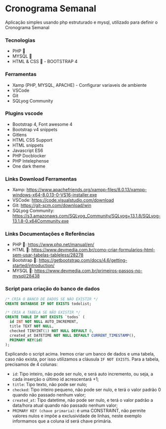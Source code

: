 # Cronograma Semanal
Aplicação simples usando php estruturado e mysql, utilizado para definir o Cronograma Semanal

### Tecnologias
- PHP 🐘
- MYSQL 🎲
- HTML & CSS 📄 - BOOTSTRAP 4

### Ferramentas
- Xamp (PHP, MYSQL, APACHE) - Configurar variaveis de ambiente
- VSCode
- Git
- SQLyog Community

### Plugins vscode
- Bootstrap 4, Font awesome 4
- Bootstrap v4 snippets
- Gitlens
- HTML CSS Support
- HTML snippets
- Javascript ES6
- PHP Docblocker
- PHP Intelephense
- One dark theme

### Links Download Ferramentas
- Xamp: https://www.apachefriends.org/xampp-files/8.0.13/xampp-windows-x64-8.0.13-0-VS16-installer.exe
- VSCode: https://code.visualstudio.com/download
- Git: https://git-scm.com/download/win
- SQLyog Community: https://s3.amazonaws.com/SQLyog_Community/SQLyog+13.1.8/SQLyog-13.1.8-0.x64Community.exe

### Links Documentações e Referências
- PHP 🐘: https://www.php.net/manual/en/
- HTML 📄: https://www.devmedia.com.br/como-criar-formularios-html-sem-usar-tabelas-tableless/28278
- Bootstrap 📄: https://getbootstrap.com/docs/4.6/getting-started/introduction/
- MYSQL 🎲: https://www.devmedia.com.br/primeiros-passos-no-mysql/28438

### Script para criação do banco de dados
```sql
/* CRIA O BANCO DE DADOS SE NÃO EXISTIR */
CREATE DATABASE IF NOT EXISTS todolist;

/* CRIA A TABELA SE NÃO EXISTIR */
CREATE TABLE IF NOT EXISTS `todos` (
  id INT NOT NULL AUTO_INCREMENT,
  title TEXT NOT NULL,
  checked TINYINT(1) NOT NULL DEFAULT 0,
  created_at DATETIME NOT NULL DEFAULT CURRENT_TIMESTAMP(),
  PRIMARY KEY(id)
);
```
Explicando o script acima. Iremos criar um banco de dados e uma tabela, caso não exista, por isso utilizamos a cláusula ```IF NOT EXISTS```. Para a tabela, precisamos de 4 colunas:
- ```id```: Tipo inteiro, não pode ser nulo, e será auto incremento, ou seja, a cada inserção o último id acrescentará +1;
- ```title```: Tipo texto, não pode ser nulo;
- ```checked```: Tipo inteiro pequeno, não pode ser nulo, e terá o valor padrão 0 quando não passado nenhum valor;
- ```created_at```: Tipo datetime, não pode ser nulo, e terá o valor padrão a data/hora atual quando não passado nenhum valor;
- ```PRIMARY KEY (chave primaria)```: é uma CONSTRAINT, não permite valores nulos e impõe a exclusividade de linhas, neste exemplo informamos que a coluna id será chave primária.

